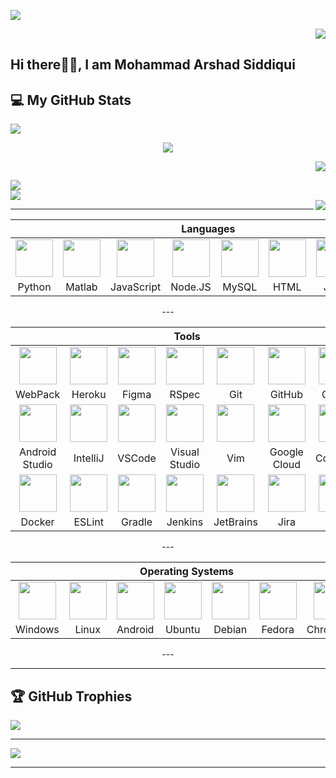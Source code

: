 
[![](https://visitcount.itsvg.in/api?id=Arshad9999&icon=0&color=0)](https://visitcount.itsvg.in)

<div align="right">
    <img src="https://komarev.com/ghpvc/?username=Arshad9999&style=for-the-badge">
</div>
    
## Hi there👋👋, I am Mohammad Arshad Siddiqui
<!--
**Arshad9999/Arshad9999** is a ✨ _special_ ✨ repository because its `README.md` (this file) appears on your GitHub profile.

Here are some ideas to get you started:
----
- 🔭 I’m currently working on ... Artificial Intelligence related projects
- 🌱 I’m currently learning ... Artificial Intelligence, Machine Learning, Deep Learning, Data Science...
- 👯 I’m looking to collaborate on ... open source
- 🤔 I’m looking for help with ... 
- 💬 Ask me about ...
- 📫 How to reach me: ...
- 😄 Pronouns: ...
- ⚡ Fun fact: ...
-->
## :computer:  My GitHub Stats

<p width=600em margin=10px align="left">
  <img src="https://github-readme-streak-stats.herokuapp.com/?user=Arshad9999&theme=flag-india&hide_border=false"/><br>
</p>
<p width=600em margin=10px align="center">
  <img src="https://github-readme-stats.vercel.app/api/top-langs/?username=Arshad9999&theme=flag-india&hide_border=false&include_all_commits=true&count_private=true&layout=compact"/>
</p>
<p width=600em margin=10px align="right">
  <img src="https://github-readme-stats.vercel.app/api?username=Arshad9999&theme=flag-india&hide_border=false&include_all_commits=true&count_private=true"/>
</p>

<p width=500em margin=10px align="left">
  <img src="https://github-readme-streak-stats.herokuapp.com/?user=Arshad9999&theme=flag-india&hide_border=false"/><br>
    <img src="https://github-readme-stats.vercel.app/api/top-langs/?username=Arshad9999&theme=flag-india&hide_border=false&include_all_commits=true&count_private=true&layout=compact" align="center"/><br>
  <img src="https://github-readme-stats.vercel.app/api?username=Arshad9999&theme=flag-india&hide_border=false&include_all_commits=true&count_private=true" align="right"/>
</p>

---

<div align="center">
    <table>
      <thead>
        <tr>
          <th colspan="8">Languages</th>
        </tr>
      </thead>
      <tr> 
        <td align="center" width=110> <img height=60 src="https://cdn.jsdelivr.net/gh/devicons/devicon/icons/python/python-original.svg"/> </td>
        <td align="center" width=110> <img height=60 src="https://cdn.jsdelivr.net/gh/devicons/devicon/icons/matlab/matlab-original.svg"/> </td>
        <td align="center" width=110> <img height=60 src="https://cdn.jsdelivr.net/gh/devicons/devicon/icons/javascript/javascript-plain.svg"/> </td>
        <td align="center" width=110> <img height=60 src="https://cdn.jsdelivr.net/gh/devicons/devicon/icons/nodejs/nodejs-original.svg"/> </td>
        <td align="center" width=110> <img height=60 src="https://cdn.jsdelivr.net/gh/devicons/devicon/icons/mysql/mysql-original.svg"/> </td>
        <td align="center" width=110> <img height=60 src="https://cdn.jsdelivr.net/gh/devicons/devicon/icons/html5/html5-original.svg"/> </td>
        <td align="center" width=110> <img height=60 src="https://cdn.jsdelivr.net/gh/devicons/devicon/icons/java/java-original.svg"/> </td>
        <td align="center" width=110> <img height=60 src="https://cdn.jsdelivr.net/gh/devicons/devicon/icons/kotlin/kotlin-original.svg"/> </td>
      </tr>
      <tr> 
        <td align="center" width=110>Python</td>
        <td align="center" width=110>Matlab</td>
        <td align="center" width=110>JavaScript</td>
        <td align="center" width=110>Node.JS</td>
        <td align="center" width=110>MySQL</td>
        <td align="center" width=110>HTML</td>
        <td align="center" width=110>Java</td>
        <td align="center" width=110>Kotlin</td>
      </tr>
      </tr>
     </table>
     ---
     <table>
       <thead>
       <tr>
         <th colspan="7">Tools</th>
        </tr>
      </thead>
      <tr>
        <td align="center" width=110><img height=60 src="https://cdn.jsdelivr.net/gh/devicons/devicon/icons/webpack/webpack-original.svg"/> </td>
        <td align="center" width=110> <img height=60 src="https://cdn.jsdelivr.net/gh/devicons/devicon/icons/heroku/heroku-original.svg"/> </td>
        <td align="center" width=110> <img height=60 src="https://cdn.jsdelivr.net/gh/devicons/devicon/icons/figma/figma-original.svg"/> </td>
        <td align="center" width=110> <img height=60 src="https://cdn.jsdelivr.net/gh/devicons/devicon/icons/rspec/rspec-original.svg"/> </td>
        <td align="center" width=110> <img height=60 src="https://cdn.jsdelivr.net/gh/devicons/devicon/icons/git/git-original.svg"/> </td>
        <td align="center" width=110> <img height=60 src="https://cdn.jsdelivr.net/gh/devicons/devicon/icons/github/github-original.svg"/> </td>
        <td align="center" width=110> <img height=60 src="https://cdn.jsdelivr.net/gh/devicons/devicon/icons/gitlab/gitlab-original.svg"/> </td>
      </tr>
      <tr> 
        <td align="center" width=110>WebPack</td>
        <td align="center" width=110>Heroku</td>
        <td align="center" width=110>Figma</td>
        <td align="center" width=110>RSpec</td>
        <td align="center" width=110>Git</td>
        <td align="center" width=110>GitHub</td>
        <td align="center" width=110>GitLab</td>
      </tr>
      <tr>
        <td align="center" width=110> <img height=60 src="https://cdn.jsdelivr.net/gh/devicons/devicon/icons/androidstudio/androidstudio-original.svg"/></td>
        <td align="center" width=110> <img height=60 src="https://cdn.jsdelivr.net/gh/devicons/devicon/icons/intellij/intellij-original.svg"/> </td>
        <td align="center" width=110> <img height=60 src="https://cdn.jsdelivr.net/gh/devicons/devicon/icons/vscode/vscode-original.svg"/> </td>
        <td align="center" width=110> <img height=60 src="https://cdn.jsdelivr.net/gh/devicons/devicon/icons/visualstudio/visualstudio-plain.svg"/> </td>
        <td align="center" width=110> <img height=60 src="https://cdn.jsdelivr.net/gh/devicons/devicon/icons/vim/vim-original.svg"/> </td> 
        <td align="center" width=110> <img height=60 src="https://cdn.jsdelivr.net/gh/devicons/devicon/icons/googlecloud/googlecloud-original.svg"/> </td> 
        <td align="center" width=110> <img height=60 src="https://cdn.jsdelivr.net/gh/devicons/devicon/icons/codepen/codepen-plain.svg"/> </td>
      </tr>
      <tr> 
        <td align="center" width=110>Android Studio</td>
        <td align="center" width=110>IntelliJ</td>
        <td align="center" width=110>VSCode</td>
        <td align="center" width=110>Visual Studio</td>
        <td align="center" width=110>Vim</td>
        <td align="center" width=110>Google Cloud</td>
        <td align="center" width=110>CodePen</td>
      </tr>
      <tr>
        <td align="center" width=110> <img height=60 src="https://cdn.jsdelivr.net/gh/devicons/devicon/icons/docker/docker-original.svg"/> </td>
        <td align="center" width=110> <img height=60 src="https://cdn.jsdelivr.net/gh/devicons/devicon/icons/eslint/eslint-original.svg"/> </td>
        <td align="center" width=110> <img height=60 src="https://cdn.jsdelivr.net/gh/devicons/devicon/icons/gradle/gradle-plain.svg"/> </td>
        <td align="center" width=110> <img height=60 src="https://cdn.jsdelivr.net/gh/devicons/devicon/icons/jenkins/jenkins-line.svg"/> </td>
        <td align="center" width=110> <img height=60 src="https://cdn.jsdelivr.net/gh/devicons/devicon/icons/jetbrains/jetbrains-original.svg"/> </td>
        <td align="center" width=110> <img height=60 src="https://cdn.jsdelivr.net/gh/devicons/devicon/icons/jira/jira-original.svg"/> </td>
        <td align="center" width=110> <img height=60 src="https://cdn.jsdelivr.net/gh/devicons/devicon/icons/yarn/yarn-original.svg"/></td>
      </tr>
      <tr> 
        <td align="center" width=110>Docker</td>
        <td align="center" width=110>ESLint</td>
        <td align="center" width=110>Gradle</td>
        <td align="center" width=110>Jenkins</td>
        <td align="center" width=110>JetBrains</td>
        <td align="center" width=110>Jira</td>
        <td align="center" width=110>Yarn</td>
      </tr>
    </table>
    ---
    <table>
        <thead>
        <tr>
          <th colspan="7">Operating Systems</th>
        </tr>
        </thead>
       <tr>
        <td align="center" width=110><img height=60 src="https://cdn.jsdelivr.net/gh/devicons/devicon/icons/windows8/windows8-original.svg"/> </td>
         <td align="center" width=110> <img height=60 src="https://cdn.jsdelivr.net/gh/devicons/devicon/icons/linux/linux-original.svg"/> </td>
         <td align="center" width=110> <img height=60 src="https://cdn.jsdelivr.net/gh/devicons/devicon/icons/android/android-original.svg"/> </td>
         <td align="center" width=110> <img height=60 src="https://cdn.jsdelivr.net/gh/devicons/devicon/icons/ubuntu/ubuntu-plain.svg"/> </td>
         <td align="center" width=110> <img height=60 src="https://cdn.jsdelivr.net/gh/devicons/devicon/icons/debian/debian-plain.svg"/> </td>
         <td align="center" width=110> <img height=60 src="https://cdn.jsdelivr.net/gh/devicons/devicon/icons/fedora/fedora-plain.svg"/> </td>
         <td align="center" width=110> <img height=60 src="https://cdn.jsdelivr.net/gh/devicons/devicon/icons/chrome/chrome-original.svg"/> </td>
      </tr>
      <tr> 
        <td align="center" width=110>Windows</td>
        <td align="center" width=110>Linux</td>
        <td align="center" width=110>Android</td>
        <td align="center" width=110>Ubuntu</td>
        <td align="center" width=110>Debian</td>
        <td align="center" width=110>Fedora</td>
        <td align="center" width=110>ChromeOS</td>
      </tr>
    </table>
    ---
</div>

---
## 🏆 GitHub Trophies
![](https://github-profile-trophy.vercel.app/?username=Arshad9999&theme=algolia&no-frame=false&no-bg=false&margin-w=4)

---

[![](https://visitcount.itsvg.in/api?id=Arshad9999&icon=0&color=0)](https://visitcount.itsvg.in)

---


